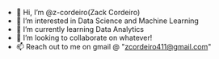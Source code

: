 - 👋 Hi, I’m @z-cordeiro(Zack Cordeiro)
- 👀 I’m interested in Data Science and Machine Learning
- 🌱 I’m currently learning Data Analytics
- 💞️ I’m looking to collaborate on whatever!
- 📫 Reach out to me on gmail @ "zcordeiro411@gmail.com"

<!---
z-cordeiro/z-cordeiro is a ✨ special ✨ repository because its `README.md` (this file) appears on your GitHub profile.
You can click the Preview link to take a look at your changes.
--->
